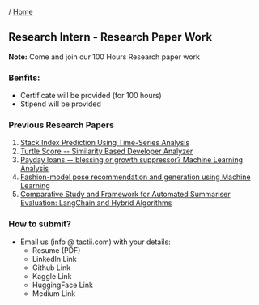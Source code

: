/ [Home](index.md)

## Research Intern - Research Paper Work

**Note:** Come and join our 100 Hours Research paper work

### Benfits:
- Certificate will be provided (for 100 hours)
- Stipend will be provided

### Previous Research Papers
1. [Stack Index Prediction Using Time-Series Analysis](https://arxiv.org/abs/2108.08120)
2. [Turtle Score -- Similarity Based Developer Analyzer](https://arxiv.org/abs/2205.04876)
3. [Payday loans -- blessing or growth suppressor? Machine Learning Analysis](https://arxiv.org/abs/2205.15320)
4. [Fashion-model pose recommendation and generation using Machine Learning](https://arxiv.org/abs/2303.08660)
5. [Comparative Study and Framework for Automated Summariser Evaluation: LangChain and Hybrid Algorithms](https://arxiv.org/abs/2310.02759)

### How to submit?
- Email us (info @ tactii.com) with your details:
  - Resume (PDF)
  - LinkedIn Link
  - Github Link
  - Kaggle Link
  - HuggingFace Link
  - Medium Link

